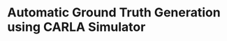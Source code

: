 Automatic Ground Truth Generation using CARLA Simulator
=======================================================


